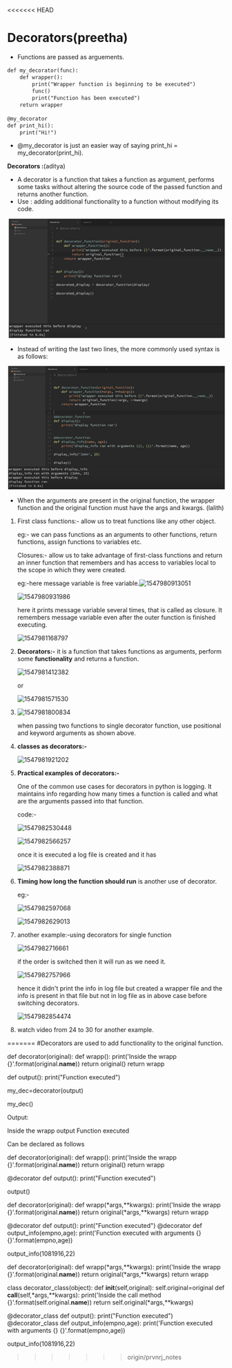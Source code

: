 <<<<<<< HEAD


# Decorators(preetha)

- Functions are passed as arguements.
```
def my_decorator(func):
    def wrapper():
        print("Wrapper function is beginning to be executed")
        func()
        print("Function has been executed")
    return wrapper

@my_decorator
def print_hi():
    print("Hi!")
```

-  @my_decorator is just an easier way of saying print_hi = my_decorator(print_hi).

**Decorators :**(aditya)

* A decorator is a function that takes a function as argument, performs some tasks without altering the source code of the passed function and returns another function.
* Use : adding additional functionality to a function without modifying its code.

![decorators1](images/decorators1.PNG) 

* Instead of writing the last two lines, the more commonly used syntax is as follows:

![decorators2](images/decorators2.PNG) 

* When the arguments are present in the original function, the wrapper function and the original function must have the args and kwargs.
(lalith)
1. First class functions:- allow us to treat functions like any other object.

   eg:- we can pass functions as an arguments to other functions, return functions, assign functions to variables etc. 

   Closures:- allow us to take advantage of first-class functions and return an inner function that remembers and has access to variables local to the scope in which they were created.

   eg:-here message variable is free variable.![1547980913051](https://github.com/adityakuppa26/Python-Notes/blob/lalith_notes/images/1547980913051.png) 

   ![1547980931986](https://github.com/adityakuppa26/Python-Notes/blob/lalith_notes/images/1547980931986.png) 

   here it prints message variable several times, that is called as closure. It remembers message variable even after the outer function is finished executing.

   ![1547981168797](https://github.com/adityakuppa26/Python-Notes/blob/lalith_notes/images/1547981168797.png) 

   

2. **Decorators:-** it is a function that takes functions as arguments, perform some **functionality** and returns a function.

   ![1547981412382](https://github.com/adityakuppa26/Python-Notes/blob/lalith_notes/images/1547981412382.png) 

   or

   ![1547981571530](https://github.com/adityakuppa26/Python-Notes/blob/lalith_notes/images/1547981571530.png) 

3. ![1547981800834](https://github.com/adityakuppa26/Python-Notes/blob/lalith_notes/images/1547981800834.png) 

   when passing two functions to single decorator function, use positional and keyword arguments as shown above.

4. **classes as decorators:-**

   ![1547981921202](https://github.com/adityakuppa26/Python-Notes/blob/lalith_notes/images/1547981921202.png) 

5. **Practical examples of decorators:-**

   One of the common use cases for decorators in python is logging. It maintains info regarding how many times a function is called and what are the arguments passed into that function. 

   code:-

   ![1547982530448](https://github.com/adityakuppa26/Python-Notes/blob/lalith_notes/images/1547982530448.png) 

   ![1547982566257](https://github.com/adityakuppa26/Python-Notes/blob/lalith_notes/images/1547982566257.png) 

   once it is executed a log file is created and it has 

   ![1547982388871](https://github.com/adityakuppa26/Python-Notes/blob/lalith_notes/images/1547982388871.png) 

   

6. **Timing how long the function should run** is another use of decorator.

   eg:- 

   ![1547982597068](https://github.com/adityakuppa26/Python-Notes/blob/lalith_notes/images/1547982597068.png) 

   ![1547982629013](https://github.com/adityakuppa26/Python-Notes/blob/lalith_notes/images/1547982629013.png) 

7. another example:-using decorators for single function

   ![1547982716661](https://github.com/adityakuppa26/Python-Notes/blob/lalith_notes/images/1547982716661.png) 

   if the order is switched then it will run as we need it.

   ![1547982757966](https://github.com/adityakuppa26/Python-Notes/blob/lalith_notes/images/1547982757966.png) 

   hence it didn't print the info in log file but created a wrapper file and the info is present in that file but not in log file as in above case before switching decorators.

   ![1547982854474](https://github.com/adityakuppa26/Python-Notes/blob/lalith_notes/images/1547982854474.png) 

8. watch video from 24 to 30 for another example.

=======
#Decorators are used to add functionality to the original function.



def decorator(original):
    def wrapp():
        print('Inside the wrapp {}'.format(original.__name__))
        return original()
    return wrapp

def output():
    print("Function executed")

my_dec=decorator(output)

my_dec()

Output:

Inside the wrapp output
Function executed

Can be declared as follows

def decorator(original):
    def wrapp():
        print('Inside the wrapp {}'.format(original.__name__))
        return original()
    return wrapp

@decorator
def output():
    print("Function executed")

output()




def decorator(original):
    def wrapp(*args,**kwargs):
        print('Inside the wrapp {}'.format(original.__name__))
        return original(*args,**kwargs)
    return wrapp

@decorator
def output():
    print("Function executed")
@decorator
def output_info(empno,age):
    print('Function executed with arguments {} {}'.format(empno,age))

output_info(1081916,22)






def decorator(original):
    def wrapp(*args,**kwargs):
        print('Inside the wrapp {}'.format(original.__name__))
        return original(*args,**kwargs)
    return wrapp


class decorator_class(object):
    def __init__(self,original):
        self.original=original
    def __call__(self,*args,**kwargs):
        print('Inside the call method {}'.format(self.original.__name__))
        return self.original(*args,**kwargs)


@decorator_class
def output():
    print("Function executed")
@decorator_class
def output_info(empno,age):
    print('Function executed with arguments {} {}'.format(empno,age))

output_info(1081916,22)
>>>>>>> origin/prvnrj_notes

